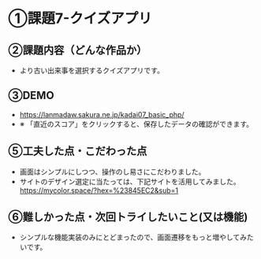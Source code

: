 # ①課題7-クイズアプリ

## ②課題内容（どんな作品か）
- より古い出来事を選択するクイズアプリです。

## ③DEMO
- https://lanmadaw.sakura.ne.jp/kadai07_basic_php/
- ※ 「直近のスコア」をクリックすると、保存したデータの確認ができます。

## ⑤工夫した点・こだわった点

- 画面はシンプルにしつつ、操作のし易さにこだわりました。
- サイトのデザイン選定に当たっては、下記サイトを活用してみました。
  https://mycolor.space/?hex=%23845EC2&sub=1

## ⑥難しかった点・次回トライしたいこと(又は機能)

- シンプルな機能実装のみにとどまったので、画面遷移をもっと増やしてみたいです。
